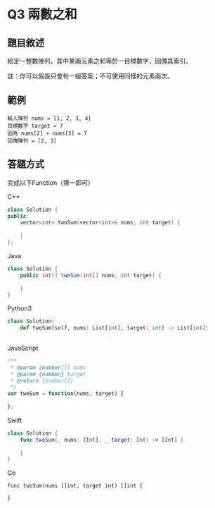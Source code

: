 # Q3 兩數之和

## 題目敘述

給定一整數陣列，其中某兩元素之和等於一目標數字，回傳其索引。

註：你可以假設只會有一組答案；不可使用同樣的元素兩次。

## 範例

```
輸入陣列 nums = [1, 2, 3, 4]
目標數字 target = 7
因為 nums[2] + nums[3] = 7
回傳陣列 = [2, 3]
```

## 答題方式

完成以下Function（擇一即可）

C++
```c++
class Solution {
public:
    vector<int> twoSum(vector<int>& nums, int target) {
        
    }
};
```

Java
```java
class Solution {
    public int[] twoSum(int[] nums, int target) {
        
    }
}
```

Python3
```python
class Solution:
    def twoSum(self, nums: List[int], target: int) -> List[int]:
    
```

JavaScript
```javascript
/**
 * @param {number[]} nums
 * @param {number} target
 * @return {number[]}
 */
var twoSum = function(nums, target) {
    
};
```

Swift
```swift
class Solution {
    func twoSum(_ nums: [Int], _ target: Int) -> [Int] {
        
    }
}
```

Go
```golang
func twoSum(nums []int, target int) []int {
    
}
```